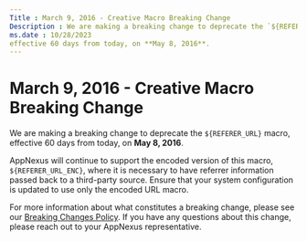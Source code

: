 ```yaml
---
Title : March 9, 2016 - Creative Macro Breaking Change
Description : We are making a breaking change to deprecate the `${REFERER_URL}` macro,
ms.date : 10/28/2023
effective 60 days from today, on **May 8, 2016**. 
---
```



# March 9, 2016 - Creative Macro Breaking Change



We are making a breaking change to deprecate the `${REFERER_URL}` macro,
effective 60 days from today, on **May 8, 2016**. 

AppNexus will continue to support the encoded
version of this macro, `${REFERER_URL_ENC}`, where it is necessary to
have referrer information passed back to a third-party source. Ensure
that your system configuration is updated to use only the encoded URL
macro.

For more information about what constitutes a breaking change, please
see our <a
href="xandr-api/breaking-changes.md"
class="xref" target="_blank">Breaking Changes Policy</a>. If you have
any questions about this change, please reach out to your
AppNexus representative.




